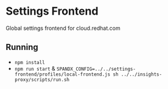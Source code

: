 # Settings Frontend

Global settings frontend for cloud.redhat.com

## Running

* `npm install`
* `npm run start` & `SPANDX_CONFIG=../../settings-frontend/profiles/local-frontend.js sh ../../insights-proxy/scripts/run.sh`
